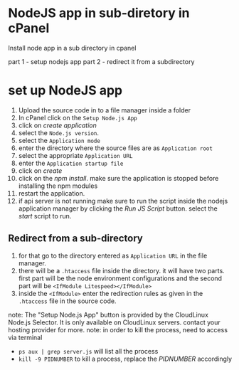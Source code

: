# NodeJS app in sub-diretory in cPanel

Install node app in a sub directory in cpanel

part 1 - setup nodejs app
part 2 - redirect it from a subdirectory

# set up NodeJS app

1. Upload the source code in to a file manager inside a folder
2. In cPanel click on the `Setup Node.js App`
3. click on *create application*
4. select the `Node.js version`.
5. select the `Application mode`
6. enter the directory where the source files are as `Application root`
7. select the appropriate `Application URL`
8. enter the `Application startup file`
9. click on *create*
10. click on the *npm install*. make sure the application is stopped before installing the npm modules
11. restart the application.
12. if api server is not running make sure to run the script inside the nodejs application manager by clicking the *Run JS Script* button. select the *start* script to run.

## Redirect from  a sub-directory

1. for that go to the directory entered as `Application URL` in the file manager.
2. there will be a `.htaccess` file inside the directory. it will have two parts. first part will be the node environment configurations and the second part will be `<IfModule Litespeed></IfModule>`
3. inside the `<IfModule>` enter the redirection rules as given in the `.htaccess` file in the source code.


note: The "Setup Node.js App" button is provided by the CloudLinux Node.js Selector. It is only available on CloudLinux servers. contact your hosting provider for more.
note: in order to kill the process, need to access via terminal
- `ps aux | grep server.js` will list all the process
- `kill -9 PIDNUMBER` to kill a process, replace the *PIDNUMBER* accordingly
